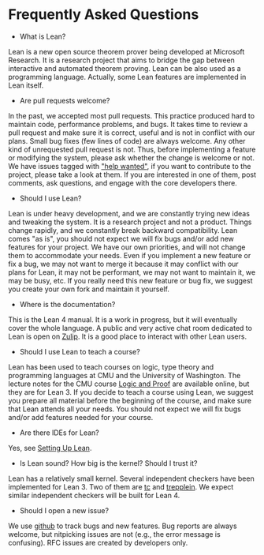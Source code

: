 Frequently Asked Questions
==========================

* What is Lean?

Lean is a new open source theorem prover being developed at Microsoft Research.
It is a research project that aims to bridge the gap between interactive and automated theorem proving.
Lean can be also used as a programming language. Actually, some Lean features are implemented in Lean itself.

* Are pull requests welcome?

In the past, we accepted most pull requests. This practice produced hard to maintain code, performance problems, and bugs.
It takes time to review a pull request and make sure it is correct, useful and is not in conflict with our plans.
Small bug fixes (few lines of code) are always welcome. Any other kind of unrequested pull request is not.
Thus, before implementing a feature or modifying the system, please ask whether the change is welcome or not.
We have issues tagged with ["help wanted"](https://github.com/leanprover/lean4/issues?q=is%3Aissue+is%3Aopen+label%3A%22help+wanted%22), if you want to contribute to the project, please take a look at them.
If you are interested in one of them, post comments, ask questions, and engage with the core developers there.

* Should I use Lean?

Lean is under heavy development, and we are constantly trying new
ideas and tweaking the system.  It is a research project and not a product.
Things change rapidly, and we constantly break backward compatibility.
Lean comes "as is", you should not expect we will fix bugs and/or add new features for your project.
We have our own priorities, and will not change them to accommodate your needs.
Even if you implement a new feature or fix a bug, we may not want to merge it because
it may conflict with our plans for Lean, it may not be performant, we may not want to maintain it,
we may be busy, etc. If you really need this new feature or bug fix, we suggest you create your own fork and maintain it yourself.

* Where is the documentation?

This is the Lean 4 manual. It is a work in progress, but it will eventually cover the whole language.
A public and very active chat room dedicated to Lean is open on [Zulip](https://leanprover.zulipchat.com).
It is a good place to interact with other Lean users.

* Should I use Lean to teach a course?

Lean has been used to teach courses on logic, type theory and programming languages at CMU and the University of Washington.
The lecture notes for the CMU course [Logic and Proof](https://leanprover.github.io/logic_and_proof) are available online,
but they are for Lean 3.
If you decide to teach a course using Lean, we suggest you prepare all material before the beginning of the course, and
make sure that Lean attends all your needs. You should not expect we will fix bugs and/or add features needed for your course.

* Are there IDEs for Lean?

Yes, see [Setting Up Lean](./setup.md).

* Is Lean sound? How big is the kernel? Should I trust it?

Lean has a relatively small kernel.
Several independent checkers have been implemented for Lean 3. Two of them are
[tc](https://github.com/leanprover/tc) and [trepplein](https://github.com/gebner/trepplein).
We expect similar independent checkers will be built for Lean 4.

* Should I open a new issue?

We use [github](https://github.com/leanprover/lean4/issues) to track bugs and new features.
Bug reports are always welcome, but nitpicking issues are not (e.g., the error message is confusing).
RFC issues are created by developers only.
